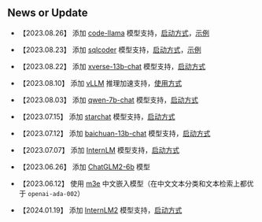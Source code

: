 ## News or Update

+ 【2023.08.26】 添加 [code-llama](https://github.com/facebookresearch/codellama) 模型支持，[启动方式](https://github.com/xusenlinzy/api-for-open-llm/blob/master/docs/SCRIPT.md#code-llama)，[示例](../examples/code-llama)


+ 【2023.08.23】 添加 [sqlcoder](https://huggingface.co/defog/sqlcoder) 模型支持，[启动方式](https://github.com/xusenlinzy/api-for-open-llm/blob/master/docs/SCRIPT.md#sqlcoder)，[示例](../examples/sqlcoder/inference.py)


+ 【2023.08.22】 添加 [xverse-13b-chat](https://github.com/xverse-ai/XVERSE-13B) 模型支持，[启动方式](https://github.com/xusenlinzy/api-for-open-llm/blob/master/docs/SCRIPT.md#xverse-13b-chat)


+ 【2023.08.10】 添加 [vLLM](https://github.com/vllm-project/vllm) 推理加速支持，[使用方式](./docs/VLLM_SCRIPT.md)


+ 【2023.08.03】 添加 [qwen-7b-chat](https://github.com/QwenLM/Qwen-7B) 模型支持，[启动方式](https://github.com/xusenlinzy/api-for-open-llm/blob/master/docs/SCRIPT.md#qwen-7b-chat)


+ 【2023.07.15】 添加 [starchat](https://huggingface.co/HuggingFaceH4/starchat-beta) 模型支持，[启动方式](https://github.com/xusenlinzy/api-for-open-llm/blob/master/docs/SCRIPT.md#starchat)


+ 【2023.07.12】 添加 [baichuan-13b-chat](https://github.com/baichuan-inc/Baichuan-13B) 模型支持，[启动方式](https://github.com/xusenlinzy/api-for-open-llm/blob/master/docs/SCRIPT.md#baichuan-13b-chat)


+ 【2023.07.07】 添加 [InternLM](https://github.com/InternLM/InternLM) 模型支持，[启动方式](https://github.com/xusenlinzy/api-for-open-llm/blob/master/docs/SCRIPT.md#internlm)


+ 【2023.06.26】 添加 [ChatGLM2-6b](https://github.com/THUDM/ChatGLM2-6B) 模型


+ 【2023.06.12】 使用 [m3e](https://huggingface.co/moka-ai/m3e-base) 中文嵌入模型（在中文文本分类和文本检索上都优于 `openai-ada-002`）


+ 【2024.01.19】 添加 [InternLM2](https://github.com/InternLM/InternLM) 模型支持，[启动方式](https://github.com/xusenlinzy/api-for-open-llm/blob/master/docs/SCRIPT.md#internlm2)
